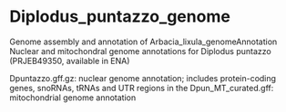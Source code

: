 # Diplodus_puntazzo_genome
Genome assembly and annotation of 
Arbacia_lixula_genomeAnnotation
Nuclear and mitochondral genome annotations for Diplodus puntazzo (PRJEB49350, available in ENA)

Dpuntazzo.gff.gz: nuclear genome annotation; includes protein-coding genes, snoRNAs, tRNAs and UTR regions in the
Dpun_MT_curated.gff: mitochondrial genome annotation
